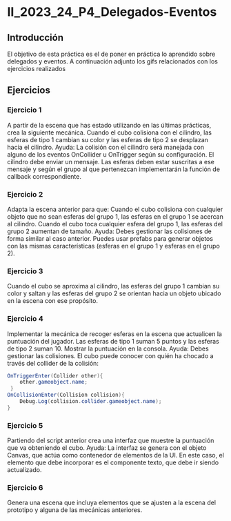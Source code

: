# II_2023_24_P4_Delegados-Eventos
## Introducción
El objetivo de esta práctica es el de poner en práctica lo aprendido sobre delegados y eventos. A continuación adjunto los gifs relacionados con los ejercicios realizados

## Ejercicios

### Ejercicio 1
A partir de la escena que has estado utilizando en las últimas prácticas, crea la siguiente mecánica. Cuando el cubo colisiona con el cilindro, las esferas de tipo 1 cambian su color y las esferas de tipo 2 se desplazan hacia el cilindro.
Ayuda: La colisión con el cilindro será manejada con alguno de los eventos OnCollider u OnTrigger según su configuración. El cilindro debe enviar un mensaje. Las esferas deben estar suscritas a ese mensaje y según el grupo al que pertenezcan implementarán la función de callback correspondiente.

### Ejercicio 2
Adapta la escena anterior para que:
Cuando el cubo colisiona con cualquier objeto que no sean esferas del grupo 1, las esferas en el grupo 1 se acercan al cilindro. Cuando el cubo toca cualquier esfera del grupo 1, las esferas del grupo 2 aumentan de tamaño.
Ayuda: Debes gestionar las colisiones de forma similar al caso anterior. Puedes usar prefabs para generar objetos con las mismas características (esferas en el grupo 1 y esferas en el grupo 2).

### Ejercicio 3
Cuando el cubo se aproxima al cilindro, las esferas del grupo 1 cambian su color y saltan y las esferas del grupo 2 se orientan hacia un objeto ubicado en la escena con ese propósito. 


### Ejercicio 4
Implementar la mecánica de recoger esferas en la escena que actualicen la puntuación del jugador. Las esferas de tipo 1 suman 5 puntos y las esferas de tipo 2 suman 10. Mostrar la puntuación en la consola.
Ayuda: Debes gestionar las colisiones. El cubo puede conocer con quién ha chocado a través del collider de la colisión:
```csharp
OnTriggerEnter(Collider other){
    other.gameobject.name;
 }
OnCollisionEnter(Collision collision){
    Debug.Log(collision.collider.gameobject.name);
}
```


### Ejercicio 5
Partiendo del script anterior crea una interfaz que muestre la puntuación que va obteniendo el cubo. 
Ayuda: La interfaz se genera con el objeto Canvas, que actúa como contenedor de elementos de la UI. En este caso, el elemento que debe incorporar es el componente texto, que debe ir siendo actualizado.


### Ejercicio 6
Genera una escena que incluya elementos que se ajusten a la escena del prototipo y alguna de las mecánicas anteriores.